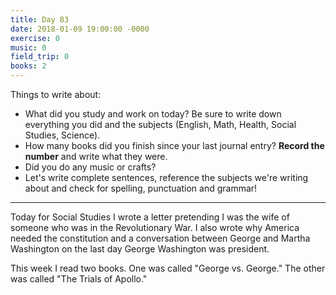 ```yaml
---
title: Day 83
date: 2018-01-09 19:00:00 -0000
exercise: 0
music: 0
field_trip: 0
books: 2
---
```

Things to write about:

* What did you study and work on today? Be sure to write down everything you did and the subjects (English, Math, Health, Social Studies, Science).
* How many books did you finish since your last journal entry? **Record the number** and write what they were.
* Did you do any music or crafts?
* Let's write complete sentences, reference the subjects we're writing about and check for spelling, punctuation and grammar!

***

Today for Social Studies I wrote a letter pretending I was the wife of someone who was in the Revolutionary War. I also wrote why America needed the constitution and a conversation between George and Martha Washington on the last day George Washington was president.

This week I read two books. One was called "George vs. George." The other was called "The Trials of Apollo."
